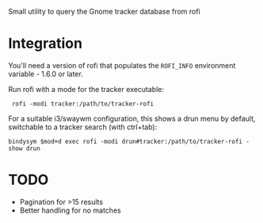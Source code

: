 Small utility to query the Gnome tracker database from rofi

# Integration

You'll need a version of rofi that populates the `ROFI_INFO` environment
variable - 1.6.0 or later.

Run rofi with a mode for the tracker executable:

     rofi -modi tracker:/path/to/tracker-rofi

For a suitable i3/swaywm configuration, this shows a drun menu by default,
switchable to a tracker search (with ctrl+tab):

    bindysym $mod+d exec rofi -modi drun#tracker:/path/to/tracker-rofi -show drun

# TODO

 * Pagination for >15 results
 * Better handling for no matches
